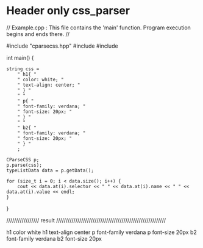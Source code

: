# Header only css_parser

// Example.cpp : This file contains the 'main' function. Program execution begins and ends there.
//


#include "cparsecss.hpp"
#include <cstring>
#include <iostream>

int main()
{
    
    string css =
        " h1{ "
        " color: white; "
        " text-align: center; "
        " } "
        " "
        " p{ " 
        " font-family: verdana; "   
        " font-size: 20px; "   
        " } "
        " "
        " b2{ "
        " font-family: verdana; "
        " font-size: 20px; "
        " } "
        ;
    
    CParseCSS p;
    p.parse(css);
    typeListData data = p.getData();
    
    for (size_t i = 0; i < data.size(); i++) {
        cout << data.at(i).selector << " " << data.at(i).name << " " << data.at(i).value << endl;
    }
}


/////////////////  result /////////////////////////////////////////////////////////
                                                                                                
 h1  color           white
 h1  text-align      center
 p   font-family     verdana
 p   font-size       20px
 b2  font-family     verdana
 b2  font-size       20px                                                                                                
                                                                                                
